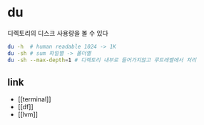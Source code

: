 # du

디렉토리의 디스크 사용량을 볼 수 있다

```sh
du -h  # human readable 1024 -> 1K
du -sh # sum 파일별 -> 폴더별
du -sh --max-depth=1 # 디렉토리 내부로 들어가지않고 루트레벨에서 처리
```

## link
- [[terminal]]
- [[df]]
- [[lvm]]
